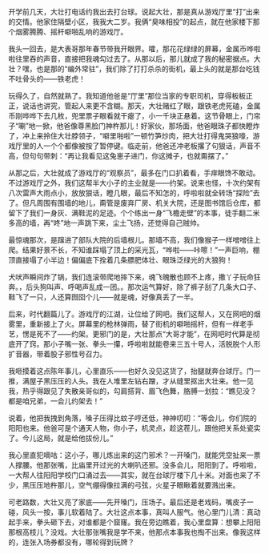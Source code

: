 开学前几天，大壮打电话约我出去打台球。说起大壮，那是真从游戏厅里“打”出来的交情。他家住隔壁小区，我我大二岁。我俩“臭味相投”的起点，就在他家楼下那个烟雾腾腾、摇杆噼啪乱响的游戏厅。

我头一回去，是大表哥那年春节带我开眼界。嚯，那花花绿绿的屏幕，金属币哗啦啦往里吞的声音，直接把我魂勾过去了。从那以后，那儿就成了我的秘密据点。大壮？嘿，也是那的“编外常驻”，我们除了打打杀杀的街机，最上头的就是那台吃钱不吐骨头的——铁老虎！

玩得久了，自然就熟了。我知道他爸是“厅里”那位当家的专职司机，穿得板板正正，说话也讲究，管起人来更不含糊。那天，大壮赌红了眼，跟铁老虎死磕，金属币刚哗哗下去几枚，兜里票子眼看就干瘪了，小一千块正悬着。这节骨眼上，门帘子“唰”地一掀，他爸像尊黑脸门神杵那儿！好家伙，那场面，他爸眼珠子都快瞪炸了，冲上来拎住大壮脖领子，“噼里啪啦”一顿竹笋炒肉，把大壮打得鬼哭狼嚎，游戏厅里的人一个个都像被按了暂停键。临走前，他爸还冲老板撂了句狠话，声音不高，但句句带刺：“再让我看见这兔崽子进门，你这摊子，也就甭摆了。”

从那之后，大壮就成了游戏厅的“观察员”，最多在门口扒着看，手痒眼馋不敢动。不过游戏厅之外，我们这帮半大小子的主业就是——约架。说来也怪，十次约架有八次雷声大雨点小，放放狠话，瞪几眼，最后不知怎的，呼啦啦就全转场“探险”去了。但凡周围有围墙的地儿，甭管是废弃厂房、机关大院，还是图书馆后仓库，都留下了我们一身灰、满鞋泥的足迹。个个练出一身“飞檐走壁”的本事，徒手翻二米多高的墙，再“咚”地一声跳下来，尘土飞扬，还觉得自己贼帅。

最惊魂那次，是蹿进了部队大院的后墙根儿。那墙不高，我们像猴子一样噌噌往上爬。结果好景不长，不知谁踩塌了顶上的采光瓦，“哗啦——咔嚓！”一声巨响，棚顶直接塌了小半边！偏偏底下拴着几条膘肥体壮、眼珠泛绿光的大狼狗！

犬吠声瞬间炸了锅，我们连滚带爬地摔下来，魂飞魄散也顾不上疼，撒丫子玩命狂奔。，后头狗叫声、呼喝声乱成一团。。那次运气算好，除了裤子刮了几条大口子、鞋飞了一只，人还算囫囵个儿——就是魂，好像真丢了一半。

后来，时代翻篇儿了。游戏厅的江湖，让位给了网吧。我们这帮人，又在网吧的烟雾里，重新接上了火。屏幕里的枪林弹雨，替了街机的噼啪摇杆，但有一样老手艺，愣是死不了——约架。更邪门的是，大壮那点“大哥才能”，在网吧时代算是彻底开了窍。那小子嘴一张、拳头一攥，呼啦啦就能卷来三五十号人，活脱脱个人形扩音器，带着股子邪性号召力。

我咂摸着这点陈年事儿，心里直乐——也好久没见这货了，抬腿就奔台球厅。门一推，满屋子黑压压的人头。我在人堆里左钻右蹭，才从缝里抠出大壮来。他一见我，热乎得跟见了失散亲哥似的，勾肩搭背、眉飞色舞，胳膊一划拉：“瞧见没？都是咱兄弟，一会儿约架去！”

说着，他把我拽到角落，嗓子压得比蚊子哼还低，神神叨叨：“等会儿，你们院的阳阳也来。他爸可是个通天人物，你小子，机灵点，趁这茬儿，跟他把关系处瓷实了。今儿这局，就是给他拔份儿。”

我心里直犯嘀咕：这小子，哪儿炼出来的这门邪术？一开嗓门，就能凭空扯来一票人撑腰。他那张嘴，比庙里开过光的大喇叭还邪。没多会儿，阳阳到了。呼啦啦，一大帮人往阳阳学校门口涌过去——其实，就在台球厅楼下几十米。对面也来了不少，黑压压地杵那儿，空气绷得像拉满的弓弦，火星子眼瞅着就要溅出来。

可老路数，大壮又亮了家底——先开嗓门，压场子。最后还是老戏码，嘴皮子一碰，风头一按，事儿软着陆了。大壮这点本事，真叫人服气。他心里门儿清：真动起手来，拳头砸下去，对谁都是个窟窿。我在旁边瞧着，我心里盘算：想攀上阳阳那根高枝儿？没戏。大壮那张嘴我是学不来，他那点本事我也掏不出来。像我这样的，连张入场券都没有，哪轮得到玩牌？